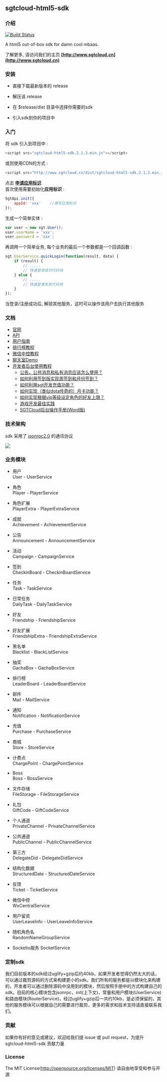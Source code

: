 ## sgtcloud-html5-sdk

### 介绍
[![Build Status](https://travis-ci.org/sgtcloud/sgtcloud-html5-sdk.svg?branch=2.0.0)](https://travis-ci.org/sgtcloud/sgtcloud-html5-sdk.svg?branch=2.0.0)

A html5 out-of-box sdk for damn cool mbaas.

了解更多, 请访问我们的主页 **[http://www.sgtcloud.cn](http://www.sgtcloud.cn)**

### 安装

* 直接下载最新版本的 release

* 解压该 release

* 在 $release/dist 目录中选择你需要的sdk

* 引入sdk到你的项目中

### 入门

将 sdk 引入到项目中 :

```javascript
<script src="sgtcloud-html5-sdk.2.1.3.min.js"></script>
```

或则使用CDN的方式 :
```javascript
<script src="http://www.sgtcloud.cn/dist/sgtcloud-html5-sdk.2.1.3.min.js"></script>
```

点击 **[申请应用标识](http://wj.qq.com/survey.html?type=survey&id=136756&hash=233f)**  
首次使用需要初始化**应用标识** :

```javascript
SgtApi.init({
    appId: 'xxx'	//填写应用标识
});
```

生成一个简单实体 :

```javascript
var user = new sgt.User();
user.userName = 'xxx';
user.password = 'xxx';
```

再调用一个简单业务, 每个业务的最后一个参数都是一个回调函数 :


```javascript
sgt.UserService.quickLogin(function(result, data) {
	if (result) {
		// .....
		// 快速登录成功代码块
	} else {
		// .....
		// 快速登录失败代码块
	}
});
```

当登录/注册成功后, 解锁其他服务，这时可以操作该用户去执行其他服务

### 文档

- <a href="http://www.sgtcloud.cn" target="_blank">官网</a>
- <a href="http://www.sgtcloud.cn/api" target="_blank">API</a> 
- <a href="https://www.gitbook.com/book/sgtcloud/sgtcloud-html5-sdk/details" target="_blank">用户指南</a>
- <a href="http://www.sgtcloud.cn/tutorials" target="_blank">排行榜教程</a>
- <a href="http://www.sgtcloud.cn/tutorials/tutorial-wx" target="_blank">微信中控教程</a>
- <a href="http://www.sgtcloud.cn/tutorials/demo-lobby-room" target="_blank">聊天室Demo</a>
- <a href="http://www.sgtcloud.cn/tutorials/console" target="_blank">开发者后台使用教程</a>
	+ <a href="http://www.sgtcloud.cn/tutorials/console/doc/公告，公共消息和私有消息应该怎么使用？.html" target="_blank">公告，公共消息和私有消息应该怎么使用？</a>
	+ <a href="http://www.sgtcloud.cn/tutorials/console/doc/如何利用签到版实现周签到和月份签到？.html" target="_blank">如何利用签到版实现周签到和月份签到？</a>
	+ <a href="http://www.sgtcloud.cn/tutorials/console/doc/如何利用sgt开发充值功能？.html" target="_blank">如何利用sgt开发充值功能？</a>
	+ <a href="http://www.sgtcloud.cn/tutorials/console/doc/如何实现（类似dota传奇的）月卡功能？.html" target="_blank">如何实现（类似dota传奇的）月卡功能？</a>
	+ <a href="http://www.sgtcloud.cn/tutorials/console/doc/如何实现根据vip等级设定角色的好友上限？.html" target="_blank">如何实现根据vip等级设定角色的好友上限？</a>
	+ <a href="http://www.sgtcloud.cn/tutorials/console/doc/游戏开发最佳实践.html" target="_blank">游戏开发最佳实践</a>
	+ <a href="http://www.sgtcloud.cn/tutorials/console/doc/SGTCloud后台操作手册.doc">SGTCloud后台操作手册(Word版)</a>
	
	
### 技术架构

sdk 采用了 [jsonrpc2.0](http://www.jsonrpc.org/) 的通讯协议

![](http://blog.espol.edu.ec/taws/files/2009/01/jrj2.jpg)

### 业务模块

* 用户  
User - UserService

* 角色  
Player - PlayerService

* 角色扩展  
PlayerExtra - PlayerExtraService

* 成就  
Achievement - AchievementService

* 公告  
Announcement - AnnouncementService

* 活动  
Campaign - CampaignService

* 签到  
CheckinBoard - CheckinBoardService
 
* 任务  
Task -  TaskService

* 日常任务  
DailyTask - DailyTaskService

* 好友  
Friendship - FriendshipService

* 好友扩展  
FriendshipExtra - FriendshipExtraService

* 黑名单  
Blacklist - BlackListService

* 抽奖  
GachaBox - GachaBoxService

* 排行榜  
LeaderBoard - LeaderBoardService

* 邮件  
Mail - MailService

* 通知  
Notification - NotificationService

* 充值  
Purchase - PurchaseService

* 商城  
Store - StoreService

* 计费点  
ChargePoint - ChargePointService

* Boss  
Boss - BossService

* 文件存储  
FileStorage - FileStorageService

* 礼包  
GiftCode - GiftCodeService

* 个人通道  
PrivateChannel - PrivateChannelService

* 公共通道  
PublicChannel - PublicChannelService

* 第三方  
DelegateDid - DelegateDidService

* 结构化数据  
StructuredDate - StructuredDateService

* 反馈  
Ticket - TicketService

* 微信中控  
WxCentralService

* 用户留资  
UserLeaveInfo - UserLeaveInfoService

* 随机角色名  
RandomNameGroupService

* Socketio服务
SocketService

### 定制sdk

我们目前版本的sdk经过uglify+gzip后约40kb，如果开发者觉得仍然太大的话，可以通过裁剪源码的方式来构建更小的sdk。我们所有的服务都是以模块化来构建的，开发者可以通过删除源码中没用到的模块，然后按照手册中的方式构建自己的sdk。目前的核心模块包含jsonrpc，init(上下文)，常量和用户模块(UserService)和路由模块(RouterService)，经过uglify+gzip后一共约10kb，是必须保留的，其他的服务模块可以根据自己的需要进行裁剪，更多的需求和技术支持请直接联系我们。

### 贡献

如果你有好的意见或建议，欢迎给我们提 issue 或 pull request，为提升 sgtcloud-html5-sdk 贡献力量

### License
    
The MIT License(http://opensource.org/licenses/MIT) 请自由地享受和参与开源

